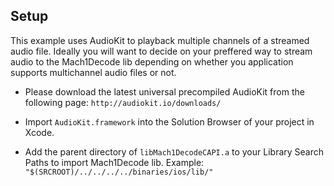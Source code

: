 ## Setup
This example uses AudioKit to playback multiple channels of a streamed audio file.
Ideally you will want to decide on your preffered way to stream audio to the Mach1Decode lib depending on whether you application supports
multichannel audio files or not. 

- Please download the latest universal precompiled AudioKit from the following page:
`http://audiokit.io/downloads/`

- Import `AudioKit.framework` into the Solution Browser of your project in Xcode.

- Add the parent directory of `libMach1DecodeCAPI.a` to your Library Search Paths to import Mach1Decode lib.
Example: `"$(SRCROOT)/../../../../binaries/ios/lib/"` 

